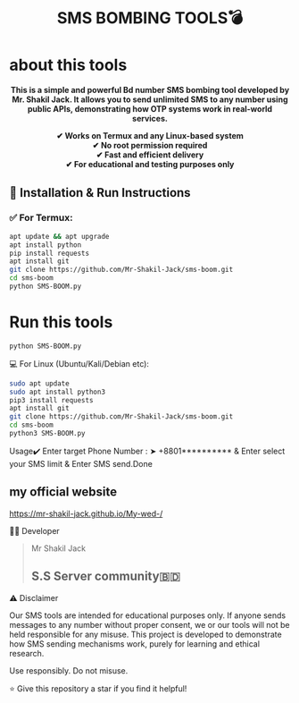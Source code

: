 <h1 align="center">SMS BOMBING TOOLS💣</h1>

# about this tools

<p align="center">
  <b>This is a simple and powerful   Bd number SMS bombing tool developed by Mr. Shakil Jack. It allows you to send unlimited SMS to any number using public APIs, demonstrating how OTP systems work in real-world services.</b>
</p>

<p align="center">
  <b>✔ Works on Termux and any Linux-based system</b><br>
  <b>✔ No root permission required</b><br>
  <b>✔ Fast and efficient delivery</b><br>
  <b>✔ For educational and testing purposes only</b><br>
</p>



## 📲 Installation & Run Instructions

### ✅ For **Termux**:

```bash
apt update && apt upgrade
apt install python
pip install requests
apt install git
git clone https://github.com/Mr-Shakil-Jack/sms-boom.git
cd sms-boom
python SMS-BOOM.py
```

# Run this tools 
```bash
python SMS-BOOM.py
```

💻 For Linux (Ubuntu/Kali/Debian etc):
```bash
sudo apt update
sudo apt install python3
pip3 install requests
apt install git
git clone https://github.com/Mr-Shakil-Jack/sms-boom.git
cd sms-boom
python3 SMS-BOOM.py
```




 Usage✔️
Enter target Phone Number : ➤ +8801********** & Enter select your SMS limit & Enter SMS send.Done
 



## my official website ##
https://mr-shakil-jack.github.io/My-wed-/



🧑‍💻 Developer

> Mr Shakil Jack
> <h2>S.S Server community🇧🇩 </h2>





⚠️ Disclaimer

Our SMS tools are intended for educational purposes only. If anyone sends messages to any number without proper consent, we or our tools will not be held responsible for any misuse. This project is developed to demonstrate how SMS sending mechanisms work, purely for learning and ethical research.

Use responsibly. Do not misuse.



⭐ Give this repository a star if you find it helpful!
